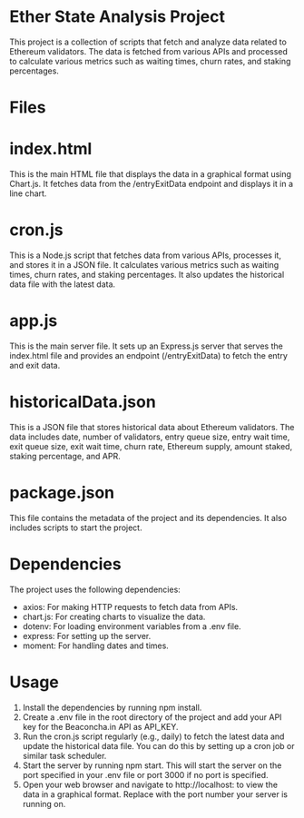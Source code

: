 # Ether State Analysis Project

This project is a collection of scripts that fetch and analyze data related to Ethereum validators. The data is fetched from various APIs and processed to calculate various metrics such as waiting times, churn rates, and staking percentages.

# Files

# index.html

This is the main HTML file that displays the data in a graphical format using Chart.js. It fetches data from the /entryExitData endpoint and displays it in a line chart.

# cron.js

This is a Node.js script that fetches data from various APIs, processes it, and stores it in a JSON file. It calculates various metrics such as waiting times, churn rates, and staking percentages. It also updates the historical data file with the latest data.

# app.js

This is the main server file. It sets up an Express.js server that serves the index.html file and provides an endpoint (/entryExitData) to fetch the entry and exit data.

# historicalData.json

This is a JSON file that stores historical data about Ethereum validators. The data includes date, number of validators, entry queue size, entry wait time, exit queue size, exit wait time, churn rate, Ethereum supply, amount staked, staking percentage, and APR.

# package.json

This file contains the metadata of the project and its dependencies. It also includes scripts to start the project.

# Dependencies

The project uses the following dependencies:

- axios: For making HTTP requests to fetch data from APIs.
- chart.js: For creating charts to visualize the data.
- dotenv: For loading environment variables from a .env file.
- express: For setting up the server.
- moment: For handling dates and times.

# Usage

1. Install the dependencies by running npm install.
2. Create a .env file in the root directory of the project and add your API key for the Beaconcha.in API as API_KEY.
3. Run the cron.js script regularly (e.g., daily) to fetch the latest data and update the historical data file. You can do this by setting up a cron job or similar task scheduler.
4. Start the server by running npm start. This will start the server on the port specified in your .env file or port 3000 if no port is specified.
5. Open your web browser and navigate to http://localhost:<port> to view the data in a graphical format. Replace <port> with the port number your server is running on.